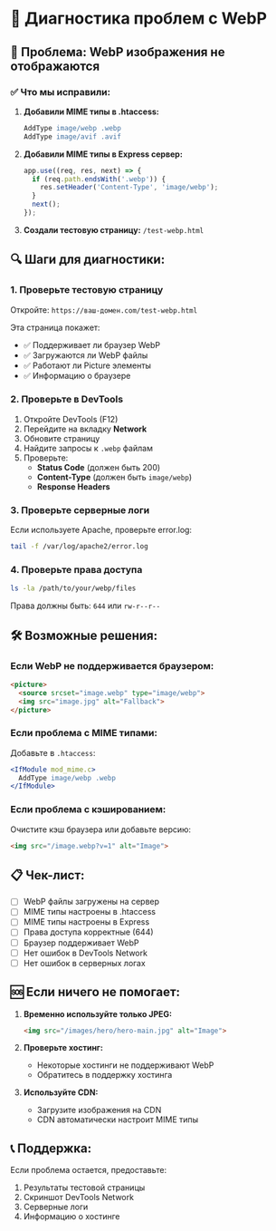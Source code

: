 # 🔧 Диагностика проблем с WebP

## 🚨 Проблема: WebP изображения не отображаются

### ✅ Что мы исправили:

1. **Добавили MIME типы в .htaccess:**
   ```apache
   AddType image/webp .webp
   AddType image/avif .avif
   ```

2. **Добавили MIME типы в Express сервер:**
   ```javascript
   app.use((req, res, next) => {
     if (req.path.endsWith('.webp')) {
       res.setHeader('Content-Type', 'image/webp');
     }
     next();
   });
   ```

3. **Создали тестовую страницу:** `/test-webp.html`

## 🔍 Шаги для диагностики:

### 1. Проверьте тестовую страницу
Откройте: `https://ваш-домен.com/test-webp.html`

Эта страница покажет:
- ✅ Поддерживает ли браузер WebP
- ✅ Загружаются ли WebP файлы
- ✅ Работают ли Picture элементы
- ✅ Информацию о браузере

### 2. Проверьте в DevTools
1. Откройте DevTools (F12)
2. Перейдите на вкладку **Network**
3. Обновите страницу
4. Найдите запросы к `.webp` файлам
5. Проверьте:
   - **Status Code** (должен быть 200)
   - **Content-Type** (должен быть `image/webp`)
   - **Response Headers**

### 3. Проверьте серверные логи
Если используете Apache, проверьте error.log:
```bash
tail -f /var/log/apache2/error.log
```

### 4. Проверьте права доступа
```bash
ls -la /path/to/your/webp/files
```
Права должны быть: `644` или `rw-r--r--`

## 🛠️ Возможные решения:

### Если WebP не поддерживается браузером:
```html
<picture>
  <source srcset="image.webp" type="image/webp">
  <img src="image.jpg" alt="Fallback">
</picture>
```

### Если проблема с MIME типами:
Добавьте в `.htaccess`:
```apache
<IfModule mod_mime.c>
  AddType image/webp .webp
</IfModule>
```

### Если проблема с кэшированием:
Очистите кэш браузера или добавьте версию:
```html
<img src="/image.webp?v=1" alt="Image">
```

## 📋 Чек-лист:

- [ ] WebP файлы загружены на сервер
- [ ] MIME типы настроены в .htaccess
- [ ] MIME типы настроены в Express
- [ ] Права доступа корректные (644)
- [ ] Браузер поддерживает WebP
- [ ] Нет ошибок в DevTools Network
- [ ] Нет ошибок в серверных логах

## 🆘 Если ничего не помогает:

1. **Временно используйте только JPEG:**
   ```html
   <img src="/images/hero/hero-main.jpg" alt="Image">
   ```

2. **Проверьте хостинг:**
   - Некоторые хостинги не поддерживают WebP
   - Обратитесь в поддержку хостинга

3. **Используйте CDN:**
   - Загрузите изображения на CDN
   - CDN автоматически настроит MIME типы

## 📞 Поддержка:

Если проблема остается, предоставьте:
1. Результаты тестовой страницы
2. Скриншот DevTools Network
3. Серверные логи
4. Информацию о хостинге 